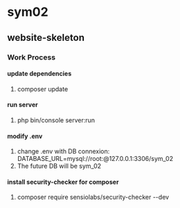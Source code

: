 # sym02
## website-skeleton

### Work Process

#### update dependencies
1) composer update

#### run server 
1) php bin/console server:run

#### modify .env
1) change .env with DB connexion: DATABASE_URL=mysql://root:@127.0.0.1:3306/sym_02
2) The future DB will be sym_02

#### install security-checker for composer
1) composer require sensiolabs/security-checker --dev